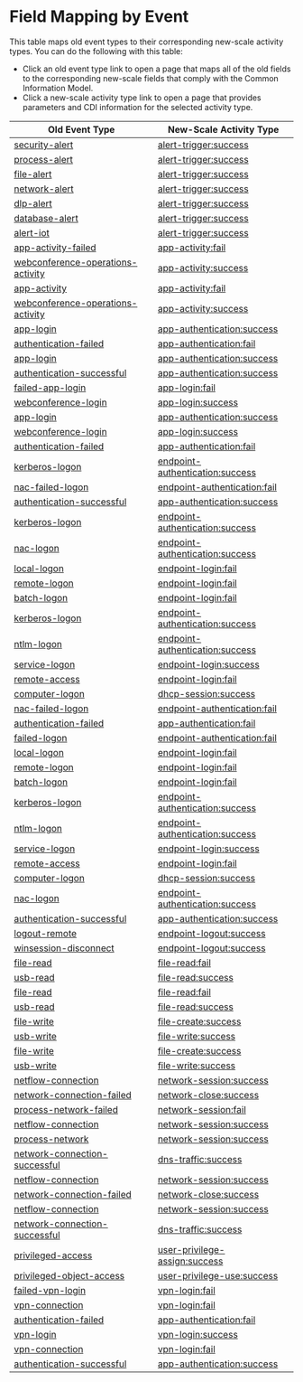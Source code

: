  Field Mapping by Event
=======================

This table maps old event types to their corresponding new-scale activity types. You can do the following with this table:

 - Click an old event type link to open a page that maps all of the old fields to the corresponding new-scale fields that comply with the Common Information Model.
 - Click a new-scale activity type link to open a page that provides parameters and CDI information for the selected activity type.

| Old Event Type| New-Scale Activity Type |
| ----------------------------------------------------------------------------------------------- | --------------------------------------------------------------------------- |
| [security-alert](FieldsMappings/security-alert_fields.md) | [alert-trigger:success](ActivityTypes/alert-trigger.md) |
| [process-alert](FieldsMappings/process-alert_fields.md) | [alert-trigger:success](ActivityTypes/alert-trigger.md) |
| [file-alert](FieldsMappings/file-alert_fields.md) | [alert-trigger:success](ActivityTypes/alert-trigger.md) |
| [network-alert](FieldsMappings/network-alert_fields.md) | [alert-trigger:success](ActivityTypes/alert-trigger.md) |
| [dlp-alert](FieldsMappings/dlp-alert_fields.md) | [alert-trigger:success](ActivityTypes/alert-trigger.md) |
| [database-alert](FieldsMappings/database-alert_fields.md) | [alert-trigger:success](ActivityTypes/alert-trigger.md) |
| [alert-iot](FieldsMappings/alert-iot_fields.md) | [alert-trigger:success](ActivityTypes/alert-trigger.md) |
| [app-activity-failed](FieldsMappings/app-activity-failed_fields.md) | [app-activity:fail](ActivityTypes/app-activity.md)|
| [webconference-operations-activity](FieldsMappings/webconference-operations-activity_fields.md) | [app-activity:success](ActivityTypes/app-activity.md) |
| [app-activity](FieldsMappings/app-activity_fields.md) | [app-activity:fail](ActivityTypes/app-activity.md)|
| [webconference-operations-activity](FieldsMappings/webconference-operations-activity_fields.md) | [app-activity:success](ActivityTypes/app-activity.md) |
| [app-login](FieldsMappings/app-login_fields.md) | [app-authentication:success](ActivityTypes/app-authentication.md) |
| [authentication-failed](FieldsMappings/authentication-failed_fields.md) | [app-authentication:fail](ActivityTypes/app-authentication.md)|
| [app-login](FieldsMappings/app-login_fields.md) | [app-authentication:success](ActivityTypes/app-authentication.md) |
| [authentication-successful](FieldsMappings/authentication-successful_fields.md) | [app-authentication:success](ActivityTypes/app-authentication.md) |
| [failed-app-login](FieldsMappings/failed-app-login_fields.md) | [app-login:fail](ActivityTypes/app-login.md)|
| [webconference-login](FieldsMappings/webconference-login_fields.md) | [app-login:success](ActivityTypes/app-login.md) |
| [app-login](FieldsMappings/app-login_fields.md) | [app-authentication:success](ActivityTypes/app-authentication.md) |
| [webconference-login](FieldsMappings/webconference-login_fields.md) | [app-login:success](ActivityTypes/app-login.md) |
| [authentication-failed](FieldsMappings/authentication-failed_fields.md) | [app-authentication:fail](ActivityTypes/app-authentication.md)|
| [kerberos-logon](FieldsMappings/kerberos-logon_fields.md) | [endpoint-authentication:success](ActivityTypes/endpoint-authentication.md) |
| [nac-failed-logon](FieldsMappings/nac-failed-logon_fields.md) | [endpoint-authentication:fail](ActivityTypes/endpoint-authentication.md)|
| [authentication-successful](FieldsMappings/authentication-successful_fields.md) | [app-authentication:success](ActivityTypes/app-authentication.md) |
| [kerberos-logon](FieldsMappings/kerberos-logon_fields.md) | [endpoint-authentication:success](ActivityTypes/endpoint-authentication.md) |
| [nac-logon](FieldsMappings/nac-logon_fields.md) | [endpoint-authentication:success](ActivityTypes/endpoint-authentication.md) |
| [local-logon](FieldsMappings/local-logon_fields.md) | [endpoint-login:fail](ActivityTypes/endpoint-login.md)|
| [remote-logon](FieldsMappings/remote-logon_fields.md) | [endpoint-login:fail](ActivityTypes/endpoint-login.md)|
| [batch-logon](FieldsMappings/batch-logon_fields.md) | [endpoint-login:fail](ActivityTypes/endpoint-login.md)|
| [kerberos-logon](FieldsMappings/kerberos-logon_fields.md) | [endpoint-authentication:success](ActivityTypes/endpoint-authentication.md) |
| [ntlm-logon](FieldsMappings/ntlm-logon_fields.md) | [endpoint-authentication:success](ActivityTypes/endpoint-authentication.md) |
| [service-logon](FieldsMappings/service-logon_fields.md) | [endpoint-login:success](ActivityTypes/endpoint-login.md) |
| [remote-access](FieldsMappings/remote-access_fields.md) | [endpoint-login:fail](ActivityTypes/endpoint-login.md)|
| [computer-logon](FieldsMappings/computer-logon_fields.md) | [dhcp-session:success](ActivityTypes/dhcp-session.md) |
| [nac-failed-logon](FieldsMappings/nac-failed-logon_fields.md) | [endpoint-authentication:fail](ActivityTypes/endpoint-authentication.md)|
| [authentication-failed](FieldsMappings/authentication-failed_fields.md) | [app-authentication:fail](ActivityTypes/app-authentication.md)|
| [failed-logon](FieldsMappings/failed-logon_fields.md) | [endpoint-authentication:fail](ActivityTypes/endpoint-authentication.md)|
| [local-logon](FieldsMappings/local-logon_fields.md) | [endpoint-login:fail](ActivityTypes/endpoint-login.md)|
| [remote-logon](FieldsMappings/remote-logon_fields.md) | [endpoint-login:fail](ActivityTypes/endpoint-login.md)|
| [batch-logon](FieldsMappings/batch-logon_fields.md) | [endpoint-login:fail](ActivityTypes/endpoint-login.md)|
| [kerberos-logon](FieldsMappings/kerberos-logon_fields.md) | [endpoint-authentication:success](ActivityTypes/endpoint-authentication.md) |
| [ntlm-logon](FieldsMappings/ntlm-logon_fields.md) | [endpoint-authentication:success](ActivityTypes/endpoint-authentication.md) |
| [service-logon](FieldsMappings/service-logon_fields.md) | [endpoint-login:success](ActivityTypes/endpoint-login.md) |
| [remote-access](FieldsMappings/remote-access_fields.md) | [endpoint-login:fail](ActivityTypes/endpoint-login.md)|
| [computer-logon](FieldsMappings/computer-logon_fields.md) | [dhcp-session:success](ActivityTypes/dhcp-session.md) |
| [nac-logon](FieldsMappings/nac-logon_fields.md) | [endpoint-authentication:success](ActivityTypes/endpoint-authentication.md) |
| [authentication-successful](FieldsMappings/authentication-successful_fields.md) | [app-authentication:success](ActivityTypes/app-authentication.md) |
| [logout-remote](FieldsMappings/logout-remote_fields.md) | [endpoint-logout:success](ActivityTypes/endpoint-logout.md) |
| [winsession-disconnect](FieldsMappings/winsession-disconnect_fields.md) | [endpoint-logout:success](ActivityTypes/endpoint-logout.md) |
| [file-read](FieldsMappings/file-read_fields.md) | [file-read:fail](ActivityTypes/file-read.md)|
| [usb-read](FieldsMappings/usb-read_fields.md) | [file-read:success](ActivityTypes/file-read.md) |
| [file-read](FieldsMappings/file-read_fields.md) | [file-read:fail](ActivityTypes/file-read.md)|
| [usb-read](FieldsMappings/usb-read_fields.md) | [file-read:success](ActivityTypes/file-read.md) |
| [file-write](FieldsMappings/file-write_fields.md) | [file-create:success](ActivityTypes/file-create.md) |
| [usb-write](FieldsMappings/usb-write_fields.md) | [file-write:success](ActivityTypes/file-write.md) |
| [file-write](FieldsMappings/file-write_fields.md) | [file-create:success](ActivityTypes/file-create.md) |
| [usb-write](FieldsMappings/usb-write_fields.md) | [file-write:success](ActivityTypes/file-write.md) |
| [netflow-connection](FieldsMappings/netflow-connection_fields.md) | [network-session:success](ActivityTypes/network-session.md) |
| [network-connection-failed](FieldsMappings/network-connection-failed_fields.md) | [network-close:success](ActivityTypes/network-close.md) |
| [process-network-failed](FieldsMappings/process-network-failed_fields.md) | [network-session:fail](ActivityTypes/network-session.md)|
| [netflow-connection](FieldsMappings/netflow-connection_fields.md) | [network-session:success](ActivityTypes/network-session.md) |
| [process-network](FieldsMappings/process-network_fields.md) | [network-session:success](ActivityTypes/network-session.md) |
| [network-connection-successful](FieldsMappings/network-connection-successful_fields.md) | [dns-traffic:success](ActivityTypes/dns-traffic.md) |
| [netflow-connection](FieldsMappings/netflow-connection_fields.md) | [network-session:success](ActivityTypes/network-session.md) |
| [network-connection-failed](FieldsMappings/network-connection-failed_fields.md) | [network-close:success](ActivityTypes/network-close.md) |
| [netflow-connection](FieldsMappings/netflow-connection_fields.md) | [network-session:success](ActivityTypes/network-session.md) |
| [network-connection-successful](FieldsMappings/network-connection-successful_fields.md) | [dns-traffic:success](ActivityTypes/dns-traffic.md) |
| [privileged-access](FieldsMappings/privileged-access_fields.md) | [user-privilege-assign:success](ActivityTypes/user-privilege-assign.md) |
| [privileged-object-access](FieldsMappings/privileged-object-access_fields.md) | [user-privilege-use:success](ActivityTypes/user-privilege-use.md) |
| [failed-vpn-login](FieldsMappings/failed-vpn-login_fields.md) | [vpn-login:fail](ActivityTypes/vpn-login.md)|
| [vpn-connection](FieldsMappings/vpn-connection_fields.md) | [vpn-login:fail](ActivityTypes/vpn-login.md)|
| [authentication-failed](FieldsMappings/authentication-failed_fields.md) | [app-authentication:fail](ActivityTypes/app-authentication.md)|
| [vpn-login](FieldsMappings/vpn-login_fields.md) | [vpn-login:success](ActivityTypes/vpn-login.md) |
| [vpn-connection](FieldsMappings/vpn-connection_fields.md) | [vpn-login:fail](ActivityTypes/vpn-login.md)|
| [authentication-successful](FieldsMappings/authentication-successful_fields.md) | [app-authentication:success](ActivityTypes/app-authentication.md) |
